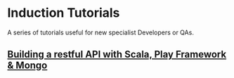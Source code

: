 # Induction Tutorials
A series of tutorials useful for new specialist Developers or QAs.

## [Building a restful API with Scala, Play Framework & Mongo](Building-A-RESTful-API-With-Scala-Play/README.md)
